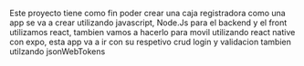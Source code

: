 Este proyecto tiene como fin poder crear una caja registradora como una app se va a crear utilizando javascript, Node.Js para el backend y el front utilizamos react, tambien vamos a hacerlo para movil utilizando react native con expo, esta app va a ir con su respetivo crud login y validacion tambien utilzando jsonWebTokens